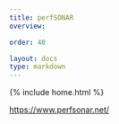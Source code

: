 ```yaml
---
title: perfSONAR
overview: 

order: 40

layout: docs
type: markdown
---
```

{% include home.html %}

https://www.perfsonar.net/
